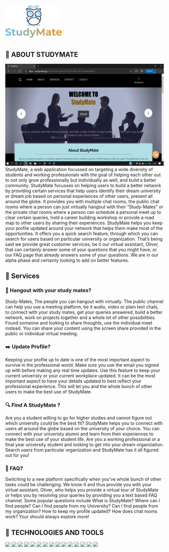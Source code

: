 # ![](FrontEnd/images/logo-update.png)

## :pencil: ABOUT STUDYMATE
![](Documentation/StudyMate-Docs-Images/User-Manual/HomeScreen2.png)
StudyMate, a web application focussed on targeting a wide diversity of students and working professionals with the goal of helping each other out to not only grow professionally but individually as well, and build a better community. StudyMate focusses on helping users to build a better network by providing certain services that help users identify their dream university or dream job based on personal experiences of other users, present all around the globe. It provides you with multiple chat rooms, the public chat rooms where a person can just virtually hangout with their “Study-Mates” or the private chat rooms where a person can schedule a personal meet up to clear certain queries, hold a career building workshop or provide a road map to other users by sharing their experiences. StudyMate helps you keep your profile updated around your network that helps them make most of the opportunities. It offers you a quick search feature, through which you can search for users based on particular university or organization. That’s being said we provide great customer services, be it our virtual assistant, Oliver, that can certainly answer some of your questions that you might have, or our FAQ page that already answers some of your questions. We are in our alpha phase and certainly looking to add on better features.

##  :hammer: Services

### :speech_balloon: Hangout with your study mates?
Study-Mates, The people you can hangout with virtually. The public channel can help you use a meeting platform, be it audio, video or plain text chats, to connect with your study mates, get your queries answered, build a better network, work on projects together and a whole lot of other possibilities. Found someone and looking to share thoughts, use the individual meet instead. You can share your content using the screen share provided in the public or individual virtual meeting.

### :black_nib: Update Profile?
Keeping your profile up to date is one of the most important aspect to survive in the professional world.  Make sure you use the email you signed up with before making any real time updates.  Use this feature to keep your current univeristy or your current workplace updated. It can be the most important aspect to have your details updated to best reflect your professional experience. This will let you and the whole bunch of other users to make the best use of StudyMate.

### :mag: Find A StudyMate ?
Are you a student willing to go for higher studies and cannot figure out which university could be the best fit? StudyMate helps you to connect with users all around the globe based on the university of your choice. You can connect with your univeristy alumni and learn from their experiences to make the best use of your student life. Are you a working professional or a final year university student and looking to get into your dream organization. Search users from particular organization and StudyMate has it all figured out for you!

### :page_with_curl: FAQ?
Switching to a new platform specifically when you've whole bunch of other tasks could be challenging. We know it and thus provide you with your virtual assistant, Oliver, who helps you provide a virtual tour of StudyMate or helps you by resolving your queries by providing you a text based FAQ channel. Some popular questions include What is StudyMate? Where can I find people? Can I find people from my University? Can I find people from my organization? How to keep my profile updated? How does chat rooms work? Your should always explore more! 
## :wrench: TECHNOLOGIES AND TOOLS

![](https://img.shields.io/badge/IDE-VSCode-informational?style=flat&logo=data:image/svg%2bxml;base64,<BASE64_DATA>)
![](https://img.shields.io/badge/Language-Python-informational?style=flat&logo=data:image/svg%2bxml;base64,<BASE64_DATA>)
![](https://img.shields.io/badge/Language-Javascript-informational?style=flat&logo=data:image/svg%2bxml;base64,<BASE64_DATA>)
![](https://img.shields.io/badge/Language-HTML-informational?style=flat&logo=data:image/svg%2bxml;base64,<BASE64_DATA>)
![](https://img.shields.io/badge/Language-CSS-informational?style=flat&logo=data:image/svg%2bxml;base64,<BASE64_DATA>)
![](https://img.shields.io/badge/Framework-Flask-informational?style=flat&logo=data:image/svg%2bxml;base64,<BASE64_DATA>)
![](https://img.shields.io/badge/Framework-Node.JS-informational?style=flat&logo=data:image/svg%2bxml;base64,<BASE64_DATA>)
![](https://img.shields.io/badge/Cloud-AWS_Cognito-informational?style=flat&logo=data:image/svg%2bxml;base64,<BASE64_DATA>)
![](https://img.shields.io/badge/Cloud-AWS_Lambda-informational?style=flat&logo=data:image/svg%2bxml;base64,<BASE64_DATA>)
![](https://img.shields.io/badge/Cloud-AWS_API_Gateway-informational?style=flat&logo=data:image/svg%2bxml;base64,<BASE64_DATA>)
![](https://img.shields.io/badge/Cloud-AWS_Cloudwatch-informational?style=flat&logo=data:image/svg%2bxml;base64,<BASE64_DATA>)
![](https://img.shields.io/badge/Cloud-EC2_Instance-informational?style=flat&logo=data:image/svg%2bxml;base64,<BASE64_DATA>)
![](https://img.shields.io/badge/Cloud-Elastic_Beanstalk-informational?style=flat&logo=data:image/svg%2bxml;base64,<BASE64_DATA>)
![](https://img.shields.io/badge/Cloud-Google_Dialogflow-informational?style=flat&logo=data:image/svg%2bxml;base64,<BASE64_DATA>)
![](https://img.shields.io/badge/Database-DynamoDB-informational?style=flat&logo=data:image/svg%2bxml;base64,<BASE64_DATA>)




